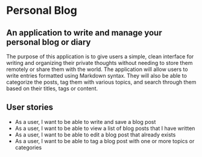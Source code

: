 # Personal Blog

## An application to write and manage your personal blog or diary

The purpose of this application is to give users a simple, clean interface for 
writing and organizing their private thoughts without needing to store them remotely
or share them with the world. The application will allow users to write entries
formatted using Markdown syntax. They will also be able to categorize the posts, 
tag them with various topics, and search through them based on their titles, tags
or content. 


## User stories
- As a user, I want to be able to write and save a blog post
- As a user, I want to be able to view a list of blog posts that I have written
- As a user, I want to be able to edit a blog post that already exists
- As a user, I want to be able to tag a blog post with one or more topics 
  or categories